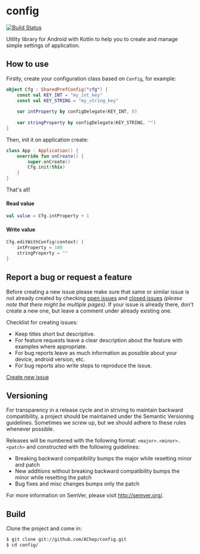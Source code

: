 # config
[![Build Status](https://travis-ci.org/AChep/config.svg?branch=master)](https://travis-ci.org/AChep/config)

Utility library for Android with Kotlin to help you to create and manage simple settings of application. 


How to use
----------------
Firstly, create your configuration class based on `Config`, for example:
``` kotlin
object Cfg : SharedPrefConfig("cfg") {  
    const val KEY_INT = "my_int_key"  
    const val KEY_STRING = "my_string_key"  
  
    var intProperty by configDelegate(KEY_INT, 0)
      
    var stringProperty by configDelegate(KEY_STRING, "")  
}
```
Then, init it on application create:
``` kotlin
class App : Application() {  
    override fun onCreate() {  
        super.onCreate()  
        Cfg.init(this)  
    }  
}
```
That's all!  

#### Read value
``` kotlin
val value = Cfg.intProperty + 1
```

#### Write value
``` kotlin
Cfg.editWithConfig(context) { 
    intProperty = 100
    stringProperty = ""
}
```


Report a bug or request a feature
----------------
Before creating a new issue please make sure that same or similar issue is not already created by checking [open issues][2] and [closed issues][3] *(please note that there might be multiple pages)*. If your issue is already there, don't create a new one, but leave a comment under already existing one.

Checklist for creating issues:

- Keep titles short but descriptive.
- For feature requests leave a clear description about the feature with examples where appropriate.
- For bug reports leave as much information as possible about your device, android version, etc.
- For bug reports also write steps to reproduce the issue.

[Create new issue][1]

Versioning
----------------
For transparency in a release cycle and in striving to maintain backward compatibility, a project should be maintained under the Semantic Versioning guidelines. Sometimes we screw up, but we should adhere to these rules whenever possible.

Releases will be numbered with the following format: `<major>.<minor>.<patch>` and constructed with the following guidelines:
- Breaking backward compatibility bumps the major while resetting minor and patch
- New additions without breaking backward compatibility bumps the minor while resetting the patch
- Bug fixes and misc changes bumps only the patch

For more information on SemVer, please visit http://semver.org/.

Build
----------------
Clone the project and come in:

``` bash
$ git clone git://github.com/AChep/config.git
$ cd config/
```

[1]: https://github.com/AChep/config/issues/new
[2]: https://github.com/AChep/config/issues?state=open
[3]: https://github.com/AChep/config/issues?state=closed
